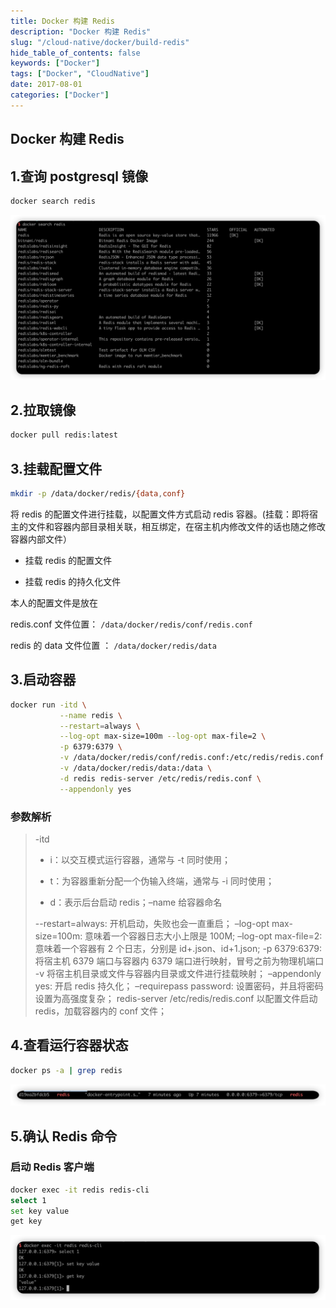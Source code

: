 ```yaml
---
title: Docker 构建 Redis
description: "Docker 构建 Redis"
slug: "/cloud-native/docker/build-redis"
hide_table_of_contents: false
keywords: ["Docker"]
tags: ["Docker", "CloudNative"]
date: 2017-08-01
categories: ["Docker"]
---
```

## Docker 构建 Redis

## 1.查询 postgresql 镜像

``````bash
docker search redis
``````

![查询镜像](img/查询镜像.jpg)

## 2.拉取镜像

```bash
docker pull redis:latest
```

## 3.挂载配置文件
```bash
mkdir -p /data/docker/redis/{data,conf}
```

将 redis 的配置文件进行挂载，以配置文件方式启动 redis 容器。(挂载：即将宿主的文件和容器内部目录相关联，相互绑定，在宿主机内修改文件的话也随之修改容器内部文件）

- 挂载 redis 的配置文件

- 挂载 redis 的持久化文件

本人的配置文件是放在

redis.conf 文件位置： `/data/docker/redis/conf/redis.conf`

redis 的 data 文件位置 ： `/data/docker/redis/data`

## 3.启动容器

```bash
docker run -itd \
           --name redis \
           --restart=always \
           --log-opt max-size=100m --log-opt max-file=2 \
           -p 6379:6379 \
           -v /data/docker/redis/conf/redis.conf:/etc/redis/redis.conf \
           -v /data/docker/redis/data:/data \
           -d redis redis-server /etc/redis/redis.conf \
           --appendonly yes
```
### 参数解析

> -itd
>
> + i：以交互模式运行容器，通常与 -t 同时使用；
>
> + t：为容器重新分配一个伪输入终端，通常与 -i 同时使用；
>
> + d：表示后台启动 redis；–name 给容器命名
>
> --restart=always: 开机启动，失败也会一直重启；
> –log-opt max-size=100m: 意味着一个容器日志大小上限是 100M;
> –log-opt max-file=2: 意味着一个容器有 2 个日志，分别是 id+.json、id+1.json;
> -p 6379:6379: 将宿主机 6379 端口与容器内 6379 端口进行映射，冒号之前为物理机端口
> -v 将宿主机目录或文件与容器内目录或文件进行挂载映射；
> –appendonly yes: 开启 redis 持久化；
> –requirepass password: 设置密码，并且将密码设置为高强度复杂；
> redis-server /etc/redis/redis.conf 以配置文件启动 redis，加载容器内的 conf 文件；

## 4.查看运行容器状态

```bash
docker ps -a | grep redis
```

![启动状态](img/启动状态.jpg)

## 5.确认 Redis 命令

### 启动 Redis 客户端

```bash
docker exec -it redis redis-cli
select 1
set key value
get key
```

![确认redis命令执行](img/确认redis命令执行.jpg)
